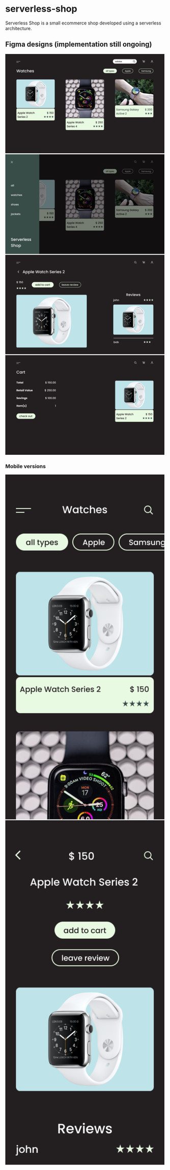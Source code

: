 # serverless-shop
Serverless Shop is a small ecommerce shop developed using a serverless architecture. 

## Figma designs (implementation still ongoing)
<img src="https://raw.githubusercontent.com/carson-stone/serverless-shop/master/screenshots/desktop1.png" alt="shopping page" width="500" />

<img src="https://raw.githubusercontent.com/carson-stone/serverless-shop/master/screenshots/desktop2.png" alt="shopping page menu extended" width="500" />

<img src="https://raw.githubusercontent.com/carson-stone/serverless-shop/master/screenshots/desktop4.png" alt="item detail" width="500" />

<img src="https://raw.githubusercontent.com/carson-stone/serverless-shop/master/screenshots/desktop3.png" alt="cart page" width="500" />

### Mobile versions
<img src="https://raw.githubusercontent.com/carson-stone/serverless-shop/master/screenshots/mobile1.png" alt="mobile shopping page" width="500" />

<img src="https://raw.githubusercontent.com/carson-stone/serverless-shop/master/screenshots/mobile2.png" alt="mobile item detail" width="500" />

